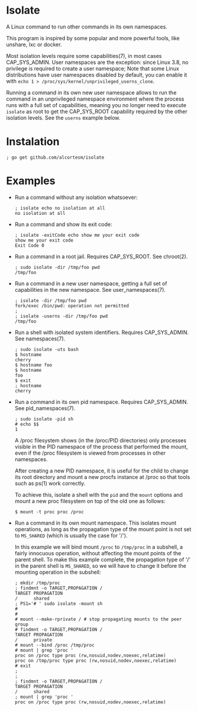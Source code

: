 # Isolate

A Linux command to run other commands in its own namespaces.

This program is inspired by some popular and more powerful tools,
like unshare, lxc or docker.

Most isolation levels require some capabilities(7),
in most cases CAP_SYS_ADMIN.
User namespaces are the  exception:
since  Linux 3.8, no privilege is required to create a user namespace;
Note that some Linux distributions have user namespaces disabled by default,
you can enable it with `echo 1 > /proc/sys/kernel/unprivileged_userns_clone`.

Running a command in its own new user namespace
allows to run the command in an unprivileged namespace environment
where the process runs with a full set of capabilities,
meaning you no longer need to execute `isolate` as root
to get the CAP_SYS_ROOT capability required by the other isolation levels.
See the `userns` example below.

# Instalation

```
; go get github.com/alcortesm/isolate
```

# Examples

- Run a command without any isolation whatsoever:
  ```
  ; isolate echo no isolation at all
  no isolation at all
  ```

- Run a command and show its exit code:
  ```
  ; isolate -exitCode echo show me your exit code
  show me your exit code
  Exit Code 0
  ```

- Run a command in a root jail.
  Requires CAP_SYS_ROOT.
  See chroot(2).
  ```
  ; sudo isolate -dir /tmp/foo pwd
  /tmp/foo
  ```

- Run a command in a new user namespace,
  getting a full set of capabilities in the new namespace.
  See user_namespaces(7).
  ```
  ; isolate -dir /tmp/foo pwd
  fork/exec /bin/pwd: operation not permitted
  ;
  ; isolate -userns -dir /tmp/foo pwd
  /tmp/foo
  ```

- Run a shell with isolated system identifiers.
  Requires CAP_SYS_ADMIN.
  See namespaces(7).

  ```
  ; sudo isolate -uts bash
  $ hostname
  cherry
  $ hostname foo
  $ hostname
  foo
  $ exit
  ; hostname
  cherry
  ```
- Run a command in its own pid namespace.
  Requires CAP_SYS_ADMIN.
  See pid_namespaces(7).
  ```
  ; sudo isolate -pid sh
  # echo $$
  1
  ```

  A /proc filesystem shows (in the /proc/PID directories) only processes visible in the PID namespace of the process that performed the mount,
  even if the /proc filesystem is viewed from processes in other namespaces.

  After creating a new PID namespace, it is useful for the child to change its root directory and mount a new procfs instance at /proc so that tools such as ps(1) work correctly.

  To achieve this, isolate a shell with the `pid` and the `mount` options
  and mount a new proc filesystem on top of the old one as follows:
  ```
  $ mount -t proc proc /proc
  ```

- Run a command in its own mount namespace.
  This isolates mount operations, as long as the propagation type
  of the mount point is not set to `MS_SHARED`
  (which is usually the case for '/').

  In this example we will bind mount `/proc` to `/tmp/proc` in a subshell,
  a fairly innocuous operation,
  without affecting the mount points of the parent shell.
  To make this example complete,
  the propagation type of '/' in the parent shell is `MS_SHARED`,
  so we will have to change it before the mounting operation in the subshell:
  ```
  ; mkdir /tmp/proc
  ; findmnt -o TARGET,PROPAGATION /
  TARGET PROPAGATION
  /      shared
  ; PS1='# ' sudo isolate -mount sh
  # 
  # 
  # mount --make-rprivate / # stop propagating mounts to the peer group
  # findmnt -o TARGET,PROPAGATION /
  TARGET PROPAGATION
  /      private
  # mount --bind /proc /tmp/proc
  # mount | grep 'proc '
  proc on /proc type proc (rw,nosuid,nodev,noexec,relatime)
  proc on /tmp/proc type proc (rw,nosuid,nodev,noexec,relatime)
  # exit
  ;
  ;
  ; findmnt -o TARGET,PROPAGATION /
  TARGET PROPAGATION
  /      shared
  ; mount | grep 'proc '
  proc on /proc type proc (rw,nosuid,nodev,noexec,relatime)
  ```
